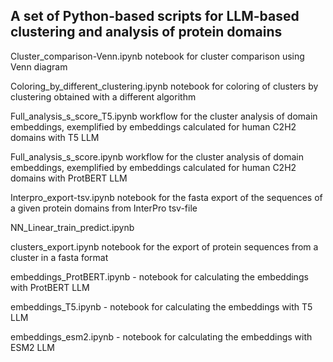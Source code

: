 ## A set of Python-based scripts for LLM-based clustering and analysis of protein domains

Cluster_comparison-Venn.ipynb notebook for cluster comparison using Venn diagram

Coloring_by_different_clustering.ipynb notebook for coloring of clusters by clustering obtained with a different algorithm

Full_analysis_s_score_T5.ipynb  workflow for the cluster analysis of domain embeddings, exemplified by embeddings calculated for human C2H2 domains with T5 LLM

Full_analysis_s_score.ipynb  workflow for the cluster analysis of domain embeddings, exemplified by embeddings calculated for human C2H2 domains with ProtBERT LLM

Interpro_export-tsv.ipynb notebook for the fasta export of the sequences of a given protein domains from InterPro tsv-file

NN_Linear_train_predict.ipynb 

clusters_export.ipynb notebook for the export of protein sequences from a cluster in a fasta format

embeddings_ProtBERT.ipynb - notebook for calculating the embeddings with ProtBERT LLM

embeddings_T5.ipynb - notebook for calculating the embeddings with T5 LLM

embeddings_esm2.ipynb - notebook for calculating the embeddings with ESM2 LLM
